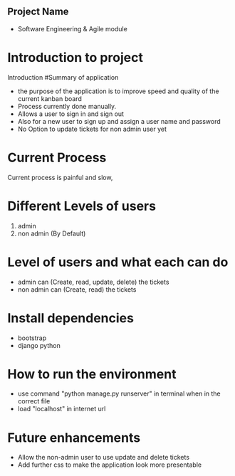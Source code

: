 ## Project Name
 - Software Engineering & Agile module
# Introduction to project
Introduction
#Summary of application 
- the purpose of the application is to improve speed and quality of the current kanban board
- Process currently done manually.
- Allows a user to sign in and sign out
- Also for a new user to sign up and assign a user name and password
- No Option to update tickets for non admin user yet
# Current Process 
Current process is painful and slow, 
# Different Levels of users 
1) admin 
2) non admin (By Default)
# Level of users and what each can do 
- admin can (Create, read, update, delete) the tickets
- non admin can (Create, read) the tickets
# Install dependencies 
- bootstrap
- django python
# How to run the environment 
- use command "python manage.py runserver" in terminal when in the correct file
- load "localhost" in internet url
# Future enhancements 
- Allow the non-admin user to use update and delete tickets
- Add further css to make the application look more presentable